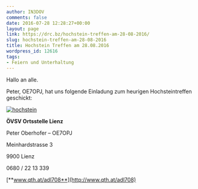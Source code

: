 ```yaml
---
author: IN3DOV
comments: false
date: 2016-07-28 12:28:27+00:00
layout: page
link: https://drc.bz/hochstein-treffen-am-28-08-2016/
slug: hochstein-treffen-am-28-08-2016
title: Hochstein Treffen am 28.08.2016
wordpress_id: 12616
tags:
- Feiern und Unterhaltung
---
```


Hallo an alle.

Peter, OE7OPJ, hat uns folgende Einladung zum heurigen Hochsteintreffen geschickt:



[![hochstein](https://drc.bz/wp-content/uploads/2016/07/hochstein.jpg)](https://drc.bz/wp-content/uploads/2016/07/hochstein.jpg)

**ÖVSV Ortsstelle Lienz**

Peter Oberhofer – OE7OPJ

Meinhardstrasse 3

9900 Lienz

0680 / 22 13 339

[**www.qth.at/adl708**](http://www.qth.at/adl708)
